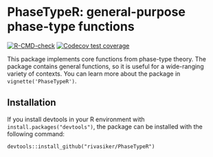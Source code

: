 # PhaseTypeR: general-purpose phase-type functions

<!-- badges: start -->
[![R-CMD-check](https://github.com/rivasiker/PhaseTypeR/actions/workflows/check-standard.yaml/badge.svg)](https://github.com/rivasiker/PhaseTypeR/actions/workflows/check-standard.yaml)
[![Codecov test coverage](https://github.com/rivasiker/PhaseTypeR/actions/workflows/test-coverage.yaml/badge.svg)](https://github.com/rivasiker/PhaseTypeR/actions/workflows/test-coverage.yaml)
  <!-- badges: end -->


This package implements core functions from phase-type theory. The package contains general functions, so it is useful for a wide-ranging variety of contexts. You can learn more about the package in `vignette('PhaseTypeR')`.

## Installation

If you install devtools in your R environment with `install.packages("devtools")`, the package can be installed with the following command:

```
devtools::install_github("rivasiker/PhaseTypeR")
```

